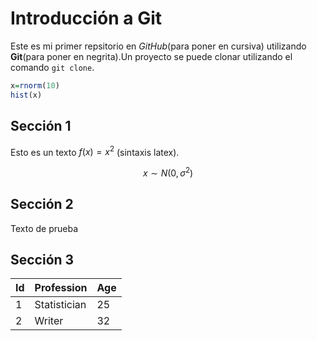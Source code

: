 # Introducción a Git

Este es mi primer repsitorio en *GitHub*(para poner en cursiva) utilizando **Git**(para poner en negrita).Un proyecto se puede clonar utilizando el comando `git clone`.

```r
x=rnorm(10)
hist(x)
```

## Sección 1



Esto es un texto $f(x)=x^2$ (sintaxis latex).

$$x\sim N(0,\sigma^2)$$

## Sección 2

Texto de prueba

## Sección 3

|Id | Profession | Age |
|-- | -- | -- |
|1 | Statistician | 25 |
|2 | Writer | 32 |


